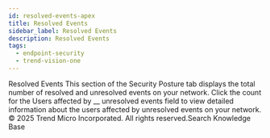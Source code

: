 ```yaml
---
id: resolved-events-apex
title: Resolved Events
sidebar_label: Resolved Events
description: Resolved Events
tags:
  - endpoint-security
  - trend-vision-one
---
```


 Resolved Events This section of the Security Posture tab displays the total number of resolved and unresolved events on your network. Click the count for the Users affected by __ unresolved events field to view detailed information about the users affected by unresolved events on your network. © 2025 Trend Micro Incorporated. All rights reserved.Search Knowledge Base
